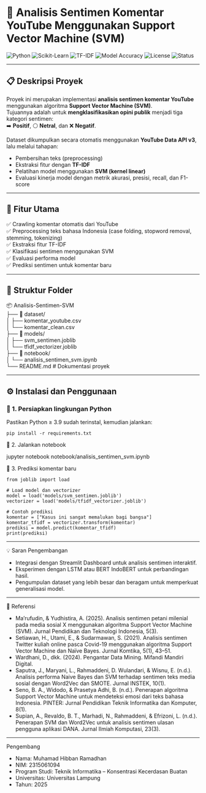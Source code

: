 # 🧠 Analisis Sentimen Komentar YouTube Menggunakan Support Vector Machine (SVM)

![Python](https://img.shields.io/badge/Python-3.9%2B-blue?logo=python)
![Scikit-Learn](https://img.shields.io/badge/Scikit--Learn-1.3%2B-orange?logo=scikit-learn)
![TF-IDF](https://img.shields.io/badge/Feature_Extraction-TF--IDF-green)
![Model Accuracy](https://img.shields.io/badge/Accuracy-87%25-success)
![License](https://img.shields.io/badge/License-MIT-lightgrey)
![Status](https://img.shields.io/badge/Status-Completed-brightgreen)

---

## 📋 Deskripsi Proyek
Proyek ini merupakan implementasi **analisis sentimen komentar YouTube** menggunakan algoritma **Support Vector Machine (SVM)**.  
Tujuannya adalah untuk **mengklasifikasikan opini publik** menjadi tiga kategori sentimen:  
➡️ **Positif**, ⚪ **Netral**, dan ❌ **Negatif**.

Dataset dikumpulkan secara otomatis menggunakan **YouTube Data API v3**, lalu melalui tahapan:
- Pembersihan teks (preprocessing)
- Ekstraksi fitur dengan **TF-IDF**
- Pelatihan model menggunakan **SVM (kernel linear)**
- Evaluasi kinerja model dengan metrik akurasi, presisi, recall, dan F1-score

---

## 🧩 Fitur Utama
✅ Crawling komentar otomatis dari YouTube  
✅ Preprocessing teks bahasa Indonesia (case folding, stopword removal, stemming, tokenizing)  
✅ Ekstraksi fitur TF-IDF  
✅ Klasifikasi sentimen menggunakan SVM  
✅ Evaluasi performa model  
✅ Prediksi sentimen untuk komentar baru  

---

## 📂 Struktur Folder
📦 Analisis-Sentimen-SVM  
├── 📁 dataset/  
│    ├── komentar_youtube.csv  
│    └── komentar_clean.csv  
├── 📁 models/  
│    ├── svm_sentimen.joblib  
│    └── tfidf_vectorizer.joblib  
├── 📁 notebook/  
│    └── analisis_sentimen_svm.ipynb  
└── README.md                  # Dokumentasi proyek

---

## ⚙️ Instalasi dan Penggunaan

### 🔧 1. Persiapkan lingkungan Python
Pastikan Python ≥ 3.9 sudah terinstal, kemudian jalankan:
```
pip install -r requirements.txt
```

📒 2. Jalankan notebook

jupyter notebook notebook/analisis_sentimen_svm.ipynb

💬 3. Prediksi komentar baru
```
from joblib import load

# Load model dan vectorizer
model = load('models/svm_sentimen.joblib')
vectorizer = load('models/tfidf_vectorizer.joblib')

# Contoh prediksi
komentar = ["Kasus ini sangat memalukan bagi bangsa"]
komentar_tfidf = vectorizer.transform(komentar)
prediksi = model.predict(komentar_tfidf)
print(prediksi)
```

---

💡 Saran Pengembangan
- Integrasi dengan Streamlit Dashboard untuk analisis sentimen interaktif.
- Eksperimen dengan LSTM atau BERT IndoBERT untuk perbandingan hasil.
- Pengumpulan dataset yang lebih besar dan beragam untuk memperkuat generalisasi model.

---

🧾 Referensi
- Ma’rufudin, & Yudhistira, A. (2025). Analisis sentimen petani milenial pada media sosial X menggunakan algoritma Support Vector Machine (SVM). Jurnal Pendidikan dan Teknologi Indonesia, 5(3).
- Setiawan, H., Utami, E., & Sudarmawan, S. (2021). Analisis sentimen Twitter kuliah online pasca Covid-19 menggunakan algoritma Support Vector Machine dan Naïve Bayes. Jurnal Komtika, 5(1), 43–51.
- Wardhani, D., dkk. (2024). Pengantar Data Mining. Mifandi Mandiri Digital.
- Saputra, J., Maryani, L., Rahmaddeni, D. Wulandari, & Wisnu, E. (n.d.). Analisis performa Naive Bayes dan SVM terhadap sentimen teks media sosial dengan Word2Vec dan SMOTE. Jurnal INSTEK, 10(1).
- Seno, B. A., Widodo, & Prasetya Adhi, B. (n.d.). Penerapan algoritma Support Vector Machine untuk mendeteksi emosi dari teks bahasa Indonesia. PINTER: Jurnal Pendidikan Teknik Informatika dan Komputer, 8(1).
- Supian, A., Revaldo, B. T., Marhadi, N., Rahmaddeni, & Efrizoni, L. (n.d.). Penerapan SVM dan Word2Vec untuk analisis sentimen ulasan pengguna aplikasi DANA. Jurnal Ilmiah Komputasi, 23(3).

---

Pengembang
- Nama: Muhamad Hibban Ramadhan
- NIM: 2315061094
- Program Studi: Teknik Informatika – Konsentrasi Kecerdasan Buatan
- Universitas: Universitas Lampung
- Tahun: 2025
